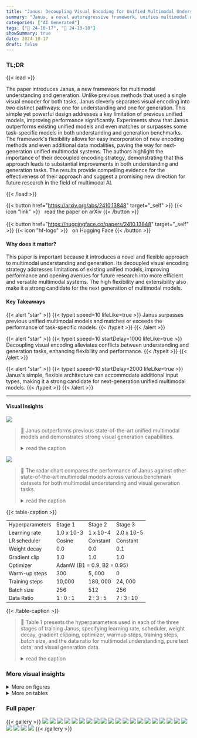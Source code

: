 ```yaml
---
title: "Janus: Decoupling Visual Encoding for Unified Multimodal Understanding and Generation"
summary: "Janus, a novel autoregressive framework, unifies multimodal understanding and generation by decoupling visual encoding, surpassing previous unified models and achieving state-of-the-art results."
categories: ["AI Generated"]
tags: ["🔖 24-10-17", "🤗 24-10-18"]
showSummary: true
date: 2024-10-17
draft: false
---
```


### TL;DR


{{< lead >}}

The paper introduces Janus, a new framework for multimodal understanding and generation. Unlike previous methods that used a single visual encoder for both tasks, Janus cleverly separates visual encoding into two distinct pathways: one for understanding and one for generation.  This simple yet powerful design addresses a key limitation of previous unified models, improving performance significantly.  Experiments show that Janus outperforms existing unified models and even matches or surpasses some task-specific models in both understanding and generation benchmarks.  The framework's flexibility allows for easy incorporation of new encoding methods and even additional data modalities, paving the way for next-generation unified multimodal systems.  The authors highlight the importance of their decoupled encoding strategy, demonstrating that this approach leads to substantial improvements in both understanding and generation tasks. The results provide compelling evidence for the effectiveness of their approach and suggest a promising new direction for future research in the field of multimodal AI.

{{< /lead >}}


{{< button href="https://arxiv.org/abs/2410.13848" target="_self" >}}
{{< icon "link" >}} &nbsp; read the paper on arXiv
{{< /button >}}
<br><br>
{{< button href="https://huggingface.co/papers/2410.13848" target="_self" >}}
{{< icon "hf-logo" >}} &nbsp; on Hugging Face
{{< /button >}}

#### Why does it matter?
This paper is important because it introduces a novel and flexible approach to multimodal understanding and generation.  Its decoupled visual encoding strategy addresses limitations of existing unified models, improving performance and opening avenues for future research into more efficient and versatile multimodal systems. The high flexibility and extensibility also make it a strong candidate for the next generation of multimodal models.
#### Key Takeaways

{{< alert "star" >}}
{{< typeit speed=10 lifeLike=true >}} Janus surpasses previous unified multimodal models and matches or exceeds the performance of task-specific models. {{< /typeit >}}
{{< /alert >}}

{{< alert "star" >}}
{{< typeit speed=10 startDelay=1000 lifeLike=true >}} Decoupling visual encoding alleviates conflicts between understanding and generation tasks, enhancing flexibility and performance. {{< /typeit >}}
{{< /alert >}}

{{< alert "star" >}}
{{< typeit speed=10 startDelay=2000 lifeLike=true >}} Janus's simple, flexible architecture can accommodate additional input types, making it a strong candidate for next-generation unified multimodal models. {{< /typeit >}}
{{< /alert >}}

------
#### Visual Insights



![](figures/figures_2_0.png)

> 🔼 Janus outperforms previous state-of-the-art unified multimodal models and demonstrates strong visual generation capabilities.
> <details>
> <summary>read the caption</summary>
> Figure 1 | Multimodal understanding and vision generation results from our Janus. Janus outperforms the previous state-of-the-art unified multimodal models as well as some task-specific multimodal understanding models, while also demonstrating strong visual generation capabilities. The image resolution is 384 x 384. Best viewed on screen.
> </details>





![](charts/charts_2_0.png)

> 🔼 The radar chart compares the performance of Janus against other state-of-the-art multimodal models across various benchmark datasets for both multimodal understanding and visual generation tasks.
> <details>
> <summary>read the caption</summary>
> Figure 1 | Multimodal understanding and vision generation results from our Janus. Janus outperforms the previous state-of-the-art unified multimodal models as well as some task-specific multimodal understanding models, while also demonstrating strong visual generation capabilities. The image resolution is 384 x 384. Best viewed on screen.
> </details>





{{< table-caption >}}
<table id='1' style='font-size:14px'><tr><td>Hyperparameters</td><td>Stage 1</td><td>Stage 2</td><td>Stage 3</td></tr><tr><td>Learning rate</td><td>1.0 x 10-3</td><td>1 x 10-4</td><td>2.0 x 10-5</td></tr><tr><td>LR scheduler</td><td>Cosine</td><td>Constant</td><td>Constant</td></tr><tr><td>Weight decay</td><td>0.0</td><td>0.0</td><td>0.1</td></tr><tr><td>Gradient clip</td><td>1.0</td><td>1.0</td><td>1.0</td></tr><tr><td>Optimizer</td><td colspan="3">AdamW (B1 = 0.9, B2 = 0.95)</td></tr><tr><td>Warm-up steps</td><td>300</td><td>5, 000</td><td>0</td></tr><tr><td>Training steps</td><td>10,000</td><td>180, 000</td><td>24, 000</td></tr><tr><td>Batch size</td><td>256</td><td>512</td><td>256</td></tr><tr><td>Data Ratio</td><td>1 : 0 : 1</td><td>2 : 3 : 5</td><td>7 : 3 : 10</td></tr></table>{{< /table-caption >}}

> 🔼 Table 1 presents the hyperparameters used in each of the three stages of training Janus, specifying learning rate, scheduler, weight decay, gradient clipping, optimizer, warmup steps, training steps, batch size, and the data ratio for multimodal understanding, pure text data, and visual generation data.
> <details>
> <summary>read the caption</summary>
> Table 1 | Detailed hyperparameters of our Janus. Data ratio refers to the ratio of multimodal understanding data, pure text data, and visual generation data.
> </details>



### More visual insights

<details>
<summary>More on figures
</summary>


![](figures/figures_4_0.png)

> 🔼 The figure illustrates the Janus architecture, highlighting the decoupling of visual encoding pathways for understanding and generation tasks within a unified autoregressive transformer.
> <details>
> <summary>read the caption</summary>
> Figure 2 | Architecture of our Janus. Different from previous approaches [77, 85] that typically assume visual understanding and generation require the same visual encoder, our Janus decouples visual encoding for visual understanding and visual generation. “Und. Encoder” and “Gen. Encoder” are abbreviations for “Understanding Encoder” and “Generation Encoder”, respectively. Best viewed in color.
> </details>



![](figures/figures_5_0.png)

> 🔼 The figure illustrates the three-stage training procedure of Janus, showing which model components are updated at each stage.
> <details>
> <summary>read the caption</summary>
> Figure 3 | Our Janus adopts a three-stage training procedure. We use flame symbols/snowflake symbols in the diagram to indicate the module updates/does not update its parameters.
> </details>



![](figures/figures_11_0.png)

> 🔼 The figure shows Janus's superior performance on multimodal understanding and generation benchmarks compared to previous state-of-the-art models, showcasing its strong visual generation capabilities.
> <details>
> <summary>read the caption</summary>
> Figure 1 | Multimodal understanding and vision generation results from our Janus. Janus outperforms the previous state-of-the-art unified multimodal models as well as some task-specific multimodal understanding models, while also demonstrating strong visual generation capabilities. The image resolution is 384 x 384. Best viewed on screen.
> </details>



![](figures/figures_11_1.png)

> 🔼 The figure shows Janus's superior performance on multimodal understanding and image generation benchmarks compared to previous state-of-the-art models.
> <details>
> <summary>read the caption</summary>
> Figure 1 | Multimodal understanding and vision generation results from our Janus. Janus outperforms the previous state-of-the-art unified multimodal models as well as some task-specific multimodal understanding models, while also demonstrating strong visual generation capabilities. The image resolution is 384 x 384. Best viewed on screen.
> </details>



![](figures/figures_11_2.png)

> 🔼 The figure shows qualitative comparisons of visual generation results from Janus, LlamaGen, and SDXL, highlighting Janus's improved consistency with user prompts.
> <details>
> <summary>read the caption</summary>
> Figure 4 | Qualitative comparisons of visual generation with LlamaGen and SDXL. The images generated by Janus show better consistency with the user's prompts. The image resolutions for SDXL, LlamaGen, and ours are 1024 × 1024, 512 × 512, and 384 × 384, respectively. Best viewed on screen.
> </details>



![](figures/figures_11_3.png)

> 🔼 The figure shows qualitative comparisons of visual generation results from Janus, LlamaGen, and SDXL, highlighting Janus's superior consistency with user prompts.
> <details>
> <summary>read the caption</summary>
> Figure 4 | Qualitative comparisons of visual generation with LlamaGen and SDXL. The images generated by Janus show better consistency with the user's prompts. The image resolutions for SDXL, LlamaGen, and ours are 1024 × 1024, 512 × 512, and 384 × 384, respectively. Best viewed on screen.
> </details>



![](figures/figures_12_0.png)

> 🔼 The figure shows a comparison of Janus's performance against other models on multimodal understanding and image generation benchmarks, demonstrating its superiority.
> <details>
> <summary>read the caption</summary>
> Figure 1 | Multimodal understanding and vision generation results from our Janus. Janus outperforms the previous state-of-the-art unified multimodal models as well as some task-specific multimodal understanding models, while also demonstrating strong visual generation capabilities. The image resolution is 384 x 384. Best viewed on screen.
> </details>



![](figures/figures_12_1.png)

> 🔼 The figure qualitatively compares the multimodal understanding capabilities of Janus with Chameleon and Show-o on humorous memes, highlighting Janus's superior performance.
> <details>
> <summary>read the caption</summary>
> Figure 5 | Qualitative results of multimodal understanding on humorous memes. We compare the response with Chameleon-7B [77] and Show-o [86]. We emphasize the key-points in the response. Best viewed on screen.
> </details>



![](figures/figures_14_0.png)

> 🔼 The figure illustrates the Janus architecture, showcasing the decoupling of visual encoding pathways for understanding and generation tasks within a unified autoregressive transformer.
> <details>
> <summary>read the caption</summary>
> Figure 2 | Architecture of our Janus. Different from previous approaches [77, 85] that typically assume visual understanding and generation require the same visual encoder, our Janus decouples visual encoding for visual understanding and visual generation. “Und. Encoder” and “Gen. Encoder” are abbreviations for “Understanding Encoder” and “Generation Encoder”, respectively. Best viewed in color.
> </details>



![](figures/figures_16_0.png)

> 🔼 Janus outperforms the previous state-of-the-art unified multimodal models as well as some task-specific multimodal understanding models, while also demonstrating strong visual generation capabilities.
> <details>
> <summary>read the caption</summary>
> Figure 1 | Multimodal understanding and vision generation results from our Janus. Janus outperforms the previous state-of-the-art unified multimodal models as well as some task-specific multimodal understanding models, while also demonstrating strong visual generation capabilities. The image resolution is 384 x 384. Best viewed on screen.
> </details>



![](figures/figures_16_2.png)

> 🔼 Janus outperforms existing unified multimodal models and even some task-specific models on multimodal understanding and visual generation benchmarks.
> <details>
> <summary>read the caption</summary>
> Figure 1 | Multimodal understanding and vision generation results from our Janus. Janus outperforms the previous state-of-the-art unified multimodal models as well as some task-specific multimodal understanding models, while also demonstrating strong visual generation capabilities. The image resolution is 384 x 384. Best viewed on screen.
> </details>



![](figures/figures_16_4.png)

> 🔼 Qualitative comparisons of visual generation results from Janus, LlamaGen, and SDXL, showcasing Janus's superior consistency with user prompts.
> <details>
> <summary>read the caption</summary>
> Figure 4 | Qualitative comparisons of visual generation with LlamaGen and SDXL. The images generated by Janus show better consistency with the user's prompts. The image resolutions for SDXL, LlamaGen, and ours are 1024 × 1024, 512 × 512, and 384 × 384, respectively. Best viewed on screen.
> </details>



![](figures/figures_16_5.png)

> 🔼 Qualitative comparisons of visual generation results from Janus, LlamaGen, and SDXL, highlighting Janus's superior consistency with user prompts.
> <details>
> <summary>read the caption</summary>
> Figure 4 | Qualitative comparisons of visual generation with LlamaGen and SDXL. The images generated by Janus show better consistency with the user's prompts. The image resolutions for SDXL, LlamaGen, and ours are 1024 × 1024, 512 × 512, and 384 × 384, respectively. Best viewed on screen.
> </details>



![](figures/figures_16_6.png)

> 🔼 Janus outperforms previous state-of-the-art unified multimodal models and some task-specific models on multimodal understanding and generation benchmarks.
> <details>
> <summary>read the caption</summary>
> Figure 1 | Multimodal understanding and vision generation results from our Janus. Janus outperforms the previous state-of-the-art unified multimodal models as well as some task-specific multimodal understanding models, while also demonstrating strong visual generation capabilities. The image resolution is 384 x 384. Best viewed on screen.
> </details>



![](figures/figures_16_7.png)

> 🔼 The figure shows qualitative comparisons of visual generation results from Janus, LlamaGen, and SDXL, highlighting Janus's improved consistency with user prompts.
> <details>
> <summary>read the caption</summary>
> Figure 4 | Qualitative comparisons of visual generation with LlamaGen and SDXL. The images generated by Janus show better consistency with the user's prompts. The image resolutions for SDXL, LlamaGen, and ours are 1024 × 1024, 512 × 512, and 384 × 384, respectively. Best viewed on screen.
> </details>



![](figures/figures_16_8.png)

> 🔼 Figure 4 shows qualitative comparisons of visual generation results from Janus, LlamaGen, and SDXL, highlighting Janus’s superior consistency with user prompts.
> <details>
> <summary>read the caption</summary>
> Figure 4 | Qualitative comparisons of visual generation with LlamaGen and SDXL. The images generated by Janus show better consistency with the user's prompts. The image resolutions for SDXL, LlamaGen, and ours are 1024 × 1024, 512 × 512, and 384 × 384, respectively. Best viewed on screen.
> </details>



![](figures/figures_17_0.png)

> 🔼 The figure shows Janus's superior performance over previous state-of-the-art unified multimodal models and task-specific models in both multimodal understanding and visual generation tasks.
> <details>
> <summary>read the caption</summary>
> Figure 1 | Multimodal understanding and vision generation results from our Janus. Janus outperforms the previous state-of-the-art unified multimodal models as well as some task-specific multimodal understanding models, while also demonstrating strong visual generation capabilities. The image resolution is 384 x 384. Best viewed on screen.
> </details>



![](figures/figures_17_1.png)

> 🔼 The figure shows Janus outperforming state-of-the-art unified multimodal models on benchmark tasks, showcasing its capabilities in both multimodal understanding and visual generation.
> <details>
> <summary>read the caption</summary>
> Figure 1 | Multimodal understanding and vision generation results from our Janus. Janus outperforms the previous state-of-the-art unified multimodal models as well as some task-specific multimodal understanding models, while also demonstrating strong visual generation capabilities. The image resolution is 384 x 384. Best viewed on screen.
> </details>



</details>




<details>
<summary>More on tables
</summary>


{{< table-caption >}}
<table id='1' style='font-size:14px'><tr><td>Type</td><td>Model</td><td># LLM Params</td><td>POPE↑</td><td>MME-P↑</td><td>MMB↑</td><td>SEED↑</td><td>VQAv2(test)</td><td>↑ GQA↑</td><td>MMMU↑</td><td>MM-Vet↑</td></tr><tr><td>Und. Only</td><td>LLaVA-v1.5-Phi-1.5 [86]</td><td>1.3B</td><td>84.1</td><td>1128.0</td><td>-</td><td>-</td><td>75.3</td><td>56.5</td><td>30.7</td><td>-</td></tr><tr><td></td><td>MobileVLM [14]</td><td>1.4B</td><td>84.5</td><td>1196.2</td><td>53.2</td><td>-</td><td>-</td><td>56.1</td><td>-</td><td>-</td></tr><tr><td></td><td>MobileVLM-V2[15]</td><td>1.4B</td><td>84.3</td><td>1302.8</td><td>57.7</td><td>-</td><td>-</td><td>59.3</td><td>-</td><td>-</td></tr><tr><td></td><td>MobileVLM [14]</td><td>2.7B</td><td>84.9</td><td>1288.9</td><td>59.6</td><td>-</td><td>-</td><td>59.0</td><td>-</td><td>-</td></tr><tr><td></td><td>MobileVLM-V2 [15]</td><td>2.7B</td><td>84.7</td><td>1440.5</td><td>63.2</td><td>-</td><td>-</td><td>61.1</td><td>-</td><td>-</td></tr><tr><td></td><td>LLaVA-Phi [96]</td><td>2.7B</td><td>85.0</td><td>1335.1</td><td>59.8</td><td>-</td><td>71.4</td><td>-</td><td>-</td><td>28.9</td></tr><tr><td></td><td>LLaVA [51]</td><td>7B</td><td>76.3</td><td>809.6</td><td>38.7</td><td>33.5</td><td>-</td><td>-</td><td>-</td><td>25.5</td></tr><tr><td></td><td>LLaVA-v1.5 [50]</td><td>7B</td><td>85.9</td><td>1510.7</td><td>64.3</td><td>58.6</td><td>78.5</td><td>62.0</td><td>35.4</td><td>31.1</td></tr><tr><td></td><td>InstructBLIP [16]</td><td>7B</td><td>-</td><td>-</td><td>36.0</td><td>53.4</td><td>-</td><td>49.2</td><td>-</td><td>26.2</td></tr><tr><td></td><td>Qwen-VL-Chat []</td><td>7B</td><td>-</td><td>1487.5</td><td>60.6</td><td>58.2</td><td>78.2</td><td>57.5</td><td>-</td><td>-</td></tr><tr><td></td><td>IDEFICS-9B [41]</td><td>8B</td><td>-</td><td>-</td><td>48.2</td><td>-</td><td>50.9</td><td>38.4</td><td>-</td><td>-</td></tr><tr><td></td><td>Emu3-Chat [83]</td><td>8B</td><td>85.2</td><td>-</td><td>58.5</td><td>68.2</td><td>75.1</td><td>60.3</td><td>31.6</td><td>-</td></tr><tr><td></td><td>InstructBLIP [16]</td><td>13B</td><td>78.9</td><td>1212.8</td><td>-</td><td>-</td><td>-</td><td>49.5</td><td>-</td><td>25.6</td></tr><tr><td colspan="2">Und. and Gen. DreamLLM† [21]</td><td>7B</td><td>-</td><td>-</td><td>-</td><td>-</td><td>72.9</td><td>-</td><td>-</td><td>36.6</td></tr><tr><td></td><td>LaVIT† [36]</td><td>7B</td><td>-</td><td></td><td></td><td>-</td><td>66.0</td><td>46.8</td><td>-</td><td>-</td></tr><tr><td></td><td>Emu+ [75]</td><td>13B</td><td>-</td><td></td><td></td><td>-</td><td>52.0</td><td>-</td><td>-</td><td>-</td></tr><tr><td></td><td>NExT-GPT† [84]</td><td>13B</td><td>-</td><td></td><td></td><td></td><td>66.7</td><td>-</td><td></td><td></td></tr><tr><td></td><td>Show-o [86]</td><td>1.3B</td><td>73.8</td><td>948.4</td><td></td><td></td><td>59.3</td><td>48.7</td><td>25.1</td><td>-</td></tr><tr><td></td><td>Gemini-Nano-1 [78]</td><td>1.8B</td><td>-</td><td>-</td><td>-</td><td>-</td><td>62.7</td><td>-</td><td>26.3</td><td>-</td></tr><tr><td></td><td>LWM [52]</td><td>7B</td><td>75.2</td><td>-</td><td>-</td><td>-</td><td>55.8</td><td>44.8</td><td>-</td><td>9.6</td></tr><tr><td></td><td>VILA-U [85]</td><td>7B</td><td>85.8</td><td>1401.8</td><td>-</td><td>59.0</td><td>79.4</td><td>60.8</td><td>-</td><td>33.5</td></tr><tr><td></td><td>Chameleon [77]</td><td>7B</td><td>-</td><td>-</td><td>-</td><td>-</td><td>-</td><td>-</td><td>22.4</td><td>8.3</td></tr><tr><td></td><td>Janus (Ours)</td><td>1.3B</td><td>87.0</td><td>1338.0</td><td>69.4</td><td>63.7</td><td>77.3</td><td>59.1</td><td>30.5</td><td>34.3</td></tr></table>{{< /table-caption >}}
> 🔼 {{ table.description }}
> <details>
> <summary>read the caption</summary>
> {{ table.caption }}
> </details>


> Table 2 compares Janus' performance on multimodal understanding benchmarks against other state-of-the-art models, highlighting its superior performance despite having comparable or smaller parameter sizes.


{{< table-caption >}}
<table id='1' style='font-size:14px'><tr><td>Type</td><td>Method</td><td># Params</td><td>Single Obj.</td><td>Two Obj.</td><td>Counting</td><td>Colors</td><td>Position</td><td>Color Attri.</td><td>Overall↑</td></tr><tr><td rowspan="8">Gen. Only</td><td>LlamaGen [73]</td><td>0.8B</td><td>0.71</td><td>0.34</td><td>0.21</td><td>0.58</td><td>0.07</td><td>0.04</td><td>0.32</td></tr><tr><td>LDM [67]</td><td>1.4B</td><td>0.92</td><td>0.29</td><td>0.23</td><td>0.70</td><td>0.02</td><td>0.05</td><td>0.37</td></tr><tr><td>SDv1.5 [67]</td><td>0.9B</td><td>0.97</td><td>0.38</td><td>0.35</td><td>0.76</td><td>0.04</td><td>0.06</td><td>0.43</td></tr><tr><td>PixArt-� [9]</td><td>0.6B</td><td>0.98</td><td>0.50</td><td>0.44</td><td>0.80</td><td>0.08</td><td>0.07</td><td>0.48</td></tr><tr><td>SDv2.1 [67]</td><td>0.9B</td><td>0.98</td><td>0.51</td><td>0.44</td><td>0.85</td><td>0.07</td><td>0.17</td><td>0.50</td></tr><tr><td>DALL-E 2 [66]</td><td>6.5B</td><td>0.94</td><td>0.66</td><td>0.49</td><td>0.77</td><td>0.10</td><td>0.19</td><td>0.52</td></tr><tr><td>Emu3-Gen [83]</td><td>8B</td><td>0.98</td><td>0.71</td><td>0.34</td><td>0.81</td><td>0.17</td><td>0.21</td><td>0.54</td></tr><tr><td>SDXL [62]</td><td>2.6B</td><td>0.98</td><td>0.74</td><td>0.39</td><td>0.85</td><td>0.15</td><td>0.23</td><td>0.55</td></tr><tr><td rowspan="5">Und. and Gen.</td><td>SEED-X† [29]</td><td>17B</td><td>0.97</td><td>0.58</td><td>0.26</td><td>0.80</td><td>0.19</td><td>0.14</td><td>0.49</td></tr><tr><td>- Show-o [86]</td><td>一 - - 1.3B</td><td>- 一 0.95</td><td>一 一 一 - 0.52</td><td>一 - 0.49</td><td>- - - 0.82</td><td>- - - 0.11</td><td>- - - 0.28</td><td>一 - - 0.53</td></tr><tr><td>LWM [52]</td><td>7B</td><td>0.93</td><td>0.41</td><td>0.46</td><td>0.79</td><td>0.09</td><td>0.15</td><td>0.47</td></tr><tr><td>Chameleon [77]</td><td>34B</td><td>-</td><td>-</td><td>-</td><td>-</td><td>-</td><td>-</td><td>0.39</td></tr><tr><td>Janus (Ours)</td><td>1.3B</td><td>0.97</td><td>0.68</td><td>0.30</td><td>0.84</td><td>0.46</td><td>0.42</td><td>0.61</td></tr></table>{{< /table-caption >}}
> 🔼 {{ table.description }}
> <details>
> <summary>read the caption</summary>
> {{ table.caption }}
> </details>


> Table 3 compares the performance of various text-to-image generation models on the GenEval benchmark, showing Janus's superior performance compared to other models, particularly those using external pretrained diffusion models.


{{< table-caption >}}
<table id='1' style='font-size:14px'><tr><td>Type</td><td>Model</td><td># Params</td><td>COCO-30K↓</td><td>MJHQ-30K↓</td></tr><tr><td rowspan="9">Gen. Only</td><td>DALL·E [65]</td><td>12B</td><td>27.50</td><td>-</td></tr><tr><td>GLIDE [59]</td><td>5B</td><td>12.24</td><td>-</td></tr><tr><td>LDM [67]</td><td>1.4B</td><td>12.64</td><td>-</td></tr><tr><td>DALL·E 2 [66]</td><td>6.5B</td><td>10.39</td><td>-</td></tr><tr><td>SDv1.5 [67]</td><td>0.9B</td><td>9.62</td><td>-</td></tr><tr><td>GigaGAN [37]</td><td>0.9B</td><td>9.09</td><td>-</td></tr><tr><td>PixArt-� [9]</td><td>0.6B</td><td>7.32</td><td>-</td></tr><tr><td>Imagen [68]</td><td>34B</td><td>7.27</td><td>-</td></tr><tr><td>RAPHAEL [87]</td><td>3B</td><td>6.61</td><td>-</td></tr><tr><td rowspan="8">Und. and Gen.</td><td>Emu+ [75]</td><td>13B</td><td>11.66</td><td>-</td></tr><tr><td>NExT-GPT† [84]</td><td>13B</td><td>11.28</td><td>-</td></tr><tr><td>SEED-X† [29]</td><td>17B 一</td><td>14.99 - - -</td><td>一</td></tr><tr><td>Show-o [86]</td><td>1.3B</td><td>一 9.24</td><td>一 15.18</td></tr><tr><td>LWM [52]</td><td>7B</td><td>12.68</td><td>17.77</td></tr><tr><td>VILA-U (256) [85]</td><td>7B</td><td>-</td><td>12.81</td></tr><tr><td>VILA-U (384) [85]</td><td>7B</td><td>-</td><td>7.69</td></tr><tr><td>Janus (Ours)</td><td>1.3B</td><td>8.53</td><td>10.10</td></tr></table>{{< /table-caption >}}
> 🔼 {{ table.description }}
> <details>
> <summary>read the caption</summary>
> {{ table.caption }}
> </details>


> Table 4 compares the performance of various models on two text-to-image generation benchmarks, MSCOCO-30K and MJHQ-30K, using FID scores to evaluate image quality.


{{< table-caption >}}
<table id='3' style='font-size:18px'><tr><td>Exp ID</td><td>Visual Encoder</td><td>Training Task</td><td>POPE↑</td><td>MMB↑</td><td>SEED↑</td><td>MMMU↑</td><td>COCO-FID↓</td></tr><tr><td>A</td><td>VQ Tokenizer</td><td>Und. + Gen.</td><td>60.1</td><td>35.0</td><td>34.9</td><td>24.7</td><td>8.72</td></tr><tr><td>B</td><td>SE. Tokenizer</td><td>Und. + Gen.</td><td>82.4</td><td>52.7</td><td>54.9</td><td>26.6</td><td>7.11</td></tr><tr><td>C</td><td>SE. Tokenizer</td><td>Und.</td><td>83.9</td><td>62.1</td><td>60.8</td><td>27.5</td><td>-</td></tr><tr><td>D</td><td>SigLIP + VQ (Ours)</td><td>Und. + Gen.</td><td>87.0</td><td>69.4</td><td>63.7</td><td>30.5</td><td>8.53</td></tr><tr><td>E</td><td>SigLIP</td><td>Und.</td><td>85.9</td><td>70.6</td><td>64.8</td><td>28.8</td><td>-</td></tr><tr><td>F</td><td>VQ Tokenizer</td><td>Gen.</td><td>-</td><td>-</td><td>-</td><td>-</td><td>8.92</td></tr></table>{{< /table-caption >}}
> 🔼 {{ table.description }}
> <details>
> <summary>read the caption</summary>
> {{ table.caption }}
> </details>


> The table presents the ablation study results, comparing different visual encoders and training methods (unified vs. task-specific) on several multimodal understanding and generation metrics.


{{< table-caption >}}
<table id='1' style='font-size:16px'><tr><td>[1]</td><td>J. Achiam, S. Adler, S. Agarwal, L. Ahmad, I. Akkaya, F. L. Aleman, D. Almeida, J. Altenschmidt, S. Altman, S. Anadkat, et al. Gpt-4 technical report. arXiv preprint arXiv:2303.08774, 2023.</td></tr><tr><td>[2]</td><td>Anthropic. The claude 3 model family: Opus, sonnet, haiku. https: / /www . anthropic. com, 2024.</td></tr><tr><td>[3]</td><td>J. Bai, S. Bai, S. Yang, S. Wang, S. Tan, P. Wang, J. Lin, C. Zhou, andJ. Zhou. Qwen-vl: A fron- tier large vision-language model with versatile abilities. arXiv preprint arXiv:2308.12966, 2023.</td></tr><tr><td>[4]</td><td>Y. Bai, X. Wang, Y.-p. Cao, Y. Ge, C. Yuan, and Y. Shan. Dreamdiffusion: Generating high-quality images from brain eeg signals. arXiv preprint arXiv:2306.16934, 2023.</td></tr><tr><td>[5]</td><td>X. Bi, D. Chen, G. Chen, S. Chen, D. Dai, C. Deng, H. Ding, K. Dong, Q. Du, Z. Fu, et al. Deepseek llm: Scaling open-source language models with longtermism. arXiv preprint arXiv:2401.02954, 2024.</td></tr><tr><td>[6]</td><td>T. B. Brown. Language models are few-shot learners. arXiv preprint arXiv:2005.14165, 2020.</td></tr><tr><td>[7]</td><td>H. Chang, H. Zhang, L. Jiang, C. Liu, and W. T. Freeman. Maskgit: Masked generative image transformer. In Proceedings of the IEEE/CVF Conference on Computer Vision and Pattern Recognition, pages 11315-11325, 2022.</td></tr><tr><td>[8]</td><td>H. Chang, H. Zhang, J. Barber, A. Maschinot, J. Lezama, L. Jiang, M.-H. Yang, K. Murphy, W. T. Freeman, M. Rubinstein, et al. Muse: Text-to-image generation via masked generative transformers. arXiv preprint arXiv:2301.00704, 2023.</td></tr><tr><td>[9]</td><td>J. Chen, J. Yu, C. Ge, L. Yao, E. Xie, Y. Wu, Z. Wang, J. Kwok, P. Luo, H. Lu, et al. Pixart- alpha: Fast training of diffusion transformer for photorealistic text-to-image synthesis. arXiv preprint arXiv:2310.00426, 2023.</td></tr><tr><td>[10]</td><td>L. Chen, J. Li, X. Dong, P. Zhang, C. He,J. Wang, F. Zhao, and D. Lin. Sharegpt4v: Improving large multi-modal models with better captions. arXiv preprint arXiv:2311.12793, 2023.</td></tr><tr><td>[11]</td><td>X. Chen, H. Fang, T.-Y. Lin, R. Vedantam, S. Gupta, P. Doll�r, and C. L. Zitnick. Microsoft COCO captions: Data collection and evaluation server. arXiv preprint arXiv:1504.00325, 2015.</td></tr><tr><td>[12]</td><td>Z. Chen, W. Wang, H. Tian, S. Ye, Z. Gao, E. Cui, W. Tong, K. Hu, J. Luo, Z. Ma, et al. How far are we to gpt-4v? closing the gap to commercial multimodal models with open-source suites. arXiv preprint arXiv:2404.16821, 2024.</td></tr><tr><td>[13]</td><td>Z. Chen, J. Wu, W. Wang, W. Su, G. Chen, S. Xing, M. Zhong, Q. Zhang, X. Zhu, L. Lu, et al. Internvl: Scaling up vision foundation models and aligning for generic visual- linguistic tasks. In Proceedings of the IEEE /CVF Conference on Computer Vision and Pattern Recognition, pages 24185-24198, 2024.</td></tr><tr><td>[14]</td><td>X. Chu, L. Qiao, X. Lin, S. Xu, Y. Yang, Y. Hu, F. Wei, X. Zhang, B. Zhang, X. Wei, et al. Mobilevlm: A fast, reproducible and strong vision language assistant for mobile devices. arXiv preprint arXiv:2312.16886, 2023.</td></tr></table>{{< /table-caption >}}
> 🔼 {{ table.description }}
> <details>
> <summary>read the caption</summary>
> {{ table.caption }}
> </details>


> Table 2 compares the performance of Janus with state-of-the-art models on various multimodal understanding benchmarks, highlighting Janus's superior performance.


{{< table-caption >}}
<table id='0' style='font-size:18px'><tr><td>[15]</td><td>X. Chu, L. Qiao, X. Zhang, S. Xu, F. Wei, Y. Yang, X. Sun, Y. Hu, X. Lin, B. Zhang, et al. Mobilevlm v2: Faster and stronger baseline for vision language model. arXiv preprint arXiv:2402.03766, 2024.</td></tr><tr><td>[16]</td><td>W. Dai, J. Li, D. Li, A. M. H. Tiong,J. Zhao, W. Wang, B. Li, P. Fung, and S. Hoi. Instructblip: Towards general-purpose vision-language models with instruction tuning, 2023.</td></tr><tr><td>[17]</td><td>dclure. Laion-aesthetics-umap. https: / /huggingface · co/ datasets/dclure/laion -aesthetics-12m-umap, 2022.</td></tr><tr><td>[18]</td><td>J. Deng, W. Dong, R. Socher, L.-J. Li, K. Li, and L. Fei-Fei. Imagenet: A large-scale hierarchi- cal image database. In 2009 IEEE conference on computer vision and pattern recognition, pages 248-255. Ieee, 2009.</td></tr><tr><td>[19]</td><td>J. Devlin. Bert: Pre-training of deep bidirectional transformers for language understanding. arXiv preprint arXiv:1810.04805, 2018.</td></tr><tr><td>[20]</td><td>P. Dhariwal and A. Nichol. Diffusion models beat gans on image synthesis. Advances in neural information processing systems, 34:8780-8794, 2021.</td></tr><tr><td>[21]</td><td>R. Dong, C. Han, Y. Peng, Z. Qi, Z. Ge,J. Yang, L. Zhao,J. Sun, H. Zhou, H. Wei, etal. Dream- llm: Synergistic multimodal comprehension and creation. arXiv preprint arXiv:2309.11499, 2023.</td></tr><tr><td>[22]</td><td>A. Dosovitskiy. An image is worth 16x16 words: Transformers for image recognition at scale. arXiv preprint arXiv:2010.11929, 2020.</td></tr><tr><td>[23]</td><td>Echo840. Detailed caption dataset. https : / /huggingface . co/datasets/echo840/ Detailed_ Caption, 2023.</td></tr><tr><td>[24]</td><td>P. Esser, R. Rombach, and B. Ommer. Taming transformers for high-resolution image synthesis. In Proceedings of the IEEE/CVF conference on computer vision and pattern recognition, pages 12873-12883, 2021.</td></tr><tr><td>[25]</td><td>C. Fu, P. Chen, Y. Shen, Y. Qin, M. Zhang, X. Lin, J. Yang, X. Zheng, K. Li, X. Sun, et al. Mme: A comprehensive evaluation benchmark for multimodal large language models. arXiv preprint arXiv:2306.13394, 2023.</td></tr><tr><td>[26]</td><td>O. Gafni, A. Polyak, O. Ashual, S. Sheynin, D. Parikh, and Y. Taigman. Make-a-scene: Scene-based text-to-image generation with human priors. In European Conference on Computer Vision, pages 89-106. Springer, 2022.</td></tr><tr><td>[27]</td><td>Y. Ge, Y. Ge, Z. Zeng, X. Wang, and Y. Shan. Planting a seed of vision in large language model. arXiv preprint arXiv:2307.08041, 2023.</td></tr><tr><td>[28]</td><td>Y. Ge, S. Zhao, Z. Zeng, Y. Ge, C. Li, X. Wang, and Y. Shan. Making llama see and draw with seed tokenizer. arXiv preprint arXiv:2310.01218, 2023.</td></tr><tr><td>[29]</td><td>Y. Ge, S. Zhao,J. Zhu, Y. Ge, K. Yi, L. Song, C. Li, X. Ding, and Y. Shan. Seed-x: Multimodal models with unified multi-granularity comprehension and generation. arXiv preprint arXiv:2404.14396, 2024.</td></tr><tr><td>[30]</td><td>D. Ghosh, H. Hajishirzi, and L. Schmidt. Geneval: An object-focused framework for evaluating text-to-image alignment. Advances in Neural Information Processing Systems, 36, 2024.</td></tr></table>{{< /table-caption >}}
> 🔼 {{ table.description }}
> <details>
> <summary>read the caption</summary>
> {{ table.caption }}
> </details>


> Table 2 compares Janus's performance on multimodal understanding benchmarks against other state-of-the-art models, showing its superior performance, especially compared to models of similar size.


{{< table-caption >}}
<table id='0' style='font-size:18px'><tr><td>[31]</td><td>Y. Goyal, T. Khot, D. Summers-Stay, D. Batra, and D. Parikh. Making the v in vqa matter: Elevating the role of image understanding in visual question answering. In Proceedings of the IEEE conference on computer vision and pattern recognition, pages 6904-6913, 2017.</td></tr><tr><td>[32]</td><td>High-flyer. Hai-llm: Efficient and lightweight training tool for large models, 2023. URL https : / / www · high-flyer · cn/ en/blog/hai  11m.</td></tr><tr><td>[33]</td><td>J. Ho, A. Jain, and P. Abbeel. Denoising diffusion probabilistic models. Advances in neural information processing systems, 33:6840-6851, 2020.</td></tr><tr><td>[34]</td><td>Y.-C. Hsiao, F. Zubach, M. Wang, et al. Screenqa: Large-scale question-answer pairs over mobile app screenshots. arXiv preprint arXiv:2209.08199, 2022.</td></tr><tr><td>[35]</td><td>D. A. Hudson and C. D. Manning. Gqa: A new dataset for real-world visual reasoning and compositional question answering. In Proceedings of the IEEE/CVF conference on computer vision and pattern recognition, pages 6700-6709, 2019.</td></tr><tr><td>[36]</td><td>Y. Jin, K. Xu, L. Chen, C. Liao, J. Tan, B. Chen, C. Lei, A. Liu, C. Song, X. Lei, et al. Unified language-vision pretraining with dynamic discrete visual tokenization. arXiv preprint arXiv:2309.04669, 2023.</td></tr><tr><td>[37]</td><td>M. Kang, J.-Y. Zhu, R. Zhang, J. Park, E. Shechtman, S. Paris, and T. Park. Scaling up gans for text-to-image synthesis. In Proceedings of the IEEE/CVF Conference on Computer Vision and Pattern Recognition, pages 10124-10134, 2023.</td></tr><tr><td>[38]</td><td>A. Kirillov, E. Mintun, N. Ravi, H. Mao, C. Rolland, L. Gustafson, T. Xiao, S. Whitehead, A. C. Berg, W.-Y. Lo, et al. Segment anything. In Proceedings of the IEEE/CVF International Conference on Computer Vision, pages 4015-4026, 2023.</td></tr><tr><td>[39]</td><td>M. Koupaee and W. Y. Wang. Wikihow: A large scale text summarization dataset. arXiv preprint arXiv:1810.09305, 2018.</td></tr><tr><td>[40]</td><td>A. Kuznetsova, H. Rom, N. Alldrin, J. Uijlings, I. Krasin, J. Pont-Tuset, S. Kamali, S. Popov, M. Malloci, A. Kolesnikov, T. Duerig, and V. Ferrari. The open images dataset v4: Unified image classification, object detection, and visual relationship detection at scale. IJCV, 2020.</td></tr><tr><td>[41]</td><td>H. Lauren�on, D. van Strien, S. Bekman, L. Tronchon, L. Saulnier, T. Wang, S. Karamcheti, A. Singh, G. Pistilli, Y. Jernite, and et al. Introducing idefics: An open reproduction of state-of-the-art visual language model, 2023. URL https: / /huggingface · co/blog/id efics.</td></tr><tr><td>[42]</td><td>B. Li, R. Wang, G. Wang, Y. Ge, Y. Ge, and Y. Shan. Seed-bench: Benchmarking multimodal llms with generative comprehension. arXiv preprint arXiv:2307.16125, 2023.</td></tr><tr><td>[43]</td><td>B. Li, Y. Zhang, D. Guo, R. Zhang, F. Li, H. Zhang, K. Zhang, Y. Li, Z. Liu, and C. Li. Llava-onevision: Easy visual task transfer. arXiv preprint arXiv:2408.03326, 2024.</td></tr><tr><td>[44]</td><td>D. Li, A. Kamko, E. Akhgari, A. Sabet, L. Xu, and S. Doshi. Playground v2. 5: Three insights towards enhancing aesthetic quality in text-to-image generation. arXiv preprint arXiv:2402.17245, 2024.</td></tr><tr><td>[45]</td><td>L. Li, Y. Wang, R. Xu, P. Wang, X. Feng, L. Kong, and Q. Liu. Multimodal arxiv: A dataset for improving scientific comprehension of large vision-language models. arXiv preprint arXiv:2403.00231, 2024.</td></tr></table>{{< /table-caption >}}
> 🔼 {{ table.description }}
> <details>
> <summary>read the caption</summary>
> {{ table.caption }}
> </details>


> Table 2 compares Janus with state-of-the-art models on several multimodal understanding benchmarks, showing its superior performance.


{{< table-caption >}}
<table id='0' style='font-size:18px'><tr><td>[46]</td><td>T. Li, Y. Tian, H. Li, M. Deng, and K. He. Autoregressive image generation without vector quantization. arXiv preprint arXiv:2406.11838, 2024.</td></tr><tr><td>[47]</td><td>X. Li, F. Zhang, H. Diao, Y. Wang, X. Wang, and L.-Y. Duan. Densefusion-1m: Merging vision experts for comprehensive multimodal perception. arXiv preprint arXiv:2407.08303, 2024.</td></tr><tr><td>[48]</td><td>Y. Li, Y. Du, K. Zhou,J. Wang, W. X. Zhao, and J.-R. Wen. Evaluating object hallucination in large vision-language models. arXiv preprint arXiv:2305.10355, 2023.</td></tr><tr><td>[49]</td><td>Z. Li, X. Yang, K. Choi, W. Zhu, R. Hsieh, H. Kim, J. H. Lim, S. Ji, B. Lee, X. Yan, et al. Mmsci: A multimodal multi-discipline dataset for phd-level scientific comprehension. arXiv preprint arXiv:2407.04903, 2024.</td></tr><tr><td>[50]</td><td>H. Liu, C. Li, Y. Li, and Y.J. Lee. Improved baselines with visual instruction tuning. In Proceedings of the IEEE/CVF Conference on Computer Vision and Pattern Recognition, pages 26296-26306, 2024.</td></tr><tr><td>[51]</td><td>H. Liu, C. Li, Q. Wu, and Y. J. Lee. Visual instruction tuning. Advances in neural information processing systems, 36, 2024.</td></tr><tr><td>[52]</td><td>H. Liu, W. Yan, M. Zaharia, and P. Abbeel. World model on million-length video and language with ringattention. arXiv preprint arXiv:2402.08268, 2024.</td></tr><tr><td>[53]</td><td>M. Liu, R. Shi, K. Kuang, Y. Zhu, X. Li, S. Han, H. Cai, F. Porikli, and H. Su. Openshape: Scaling up 3d shape representation towards open-world understanding. Advances in neural information processing systems, 36, 2024.</td></tr><tr><td>[54]</td><td>Y. Liu, H. Duan, Y. Zhang, B. Li, S. Zhang, W. Zhao, Y. Yuan,J. Wang, C. He, Z. Liu, etal. Mm- bench: Is your multi-modal model an all-around player? arXiv preprint arXiv:2307.06281, 2023.</td></tr><tr><td>[55]</td><td>H. Lu, W. Liu, B. Zhang, B. Wang, K. Dong, B. Liu, J. Sun, T. Ren, Z. Li, Y. Sun, et al. Deepseek-vl: towards real-world vision-language understanding. arXiv preprint arXiv:2403.05525, 2024.</td></tr><tr><td>[56]</td><td>P. Lu, L. Qiu, J. Chen, T. Xia, Y. Zhao, W. Zhang, Z. Yu, X. Liang, and S.-C. Zhu. Iconqa: A new benchmark for abstract diagram understanding and visual language reasoning. arXiv preprint arXiv:2110.13214, 2021.</td></tr><tr><td>[57]</td><td>madebyollin. Megalith-huggingface. https://huggingface · co/datasets/madebyol lin/megalith-10m, 2024.</td></tr><tr><td>[58]</td><td>mehdidc. Yfcc-huggingface. https://huggingface · co/datasets/mehdidc/yfcc15 m, 2024.</td></tr><tr><td>[59]</td><td>A. Nichol, P. Dhariwal, A. Ramesh, P. Shyam, P. Mishkin, B. McGrew, I. Sutskever, and M. Chen. Glide: Towards photorealistic image generation and editing with text-guided diffusion models. arXiv preprint arXiv:2112.10741, 2021.</td></tr><tr><td>[60]</td><td>J. Pan, K. Sun, Y. Ge, H. Li, H. Duan, X. Wu, R. Zhang, A. Zhou, Z. Qin, Y. Wang, J. Dai, Y. Qiao, and H. Li. Journeydb: A benchmark for generative image understanding, 2023.</td></tr><tr><td>[61]</td><td>Z. Peng, L. Dong, H. Bao, Q. Ye, and F. Wei. Beit v2: Masked image modeling with vector-quantized visual tokenizers. arXiv preprint arXiv:2208.06366, 2022.</td></tr></table>{{< /table-caption >}}
> 🔼 {{ table.description }}
> <details>
> <summary>read the caption</summary>
> {{ table.caption }}
> </details>


> Table 2 compares Janus's performance on multimodal understanding benchmarks against other state-of-the-art models, showing its superior performance even compared to significantly larger models.


{{< table-caption >}}
<br><table id='1' style='font-size:20px'><tr><td></td><td>English, Lacey, Blattmann, Penna, bach. Sdxl: Improving latent diffusion models for high-resolution image synthesis. arXiv preprint arXiv:2307.01952, 2023.</td></tr><tr><td>[63]</td><td>ProGamerGov. Dalle3-high-quality-captions. https :  /huggingface. co/datasets /Pr oGamerGov / synthetic-dataset- In-delle3-high-quality-captions, 2024.</td></tr><tr><td>[64]</td><td>A. Radford. Improving language understanding by generative pre-training. 2018.</td></tr><tr><td>[65]</td><td>A. Ramesh, M. Pavlov, G. Goh, S. Gray, C. Voss, A. Radford, M. Chen, and I. Sutskever. Zero-shot text-to-image generation. In International conference on machine learning, pages 8821-8831. Pmlr, 2021.</td></tr><tr><td>[66]</td><td>A. Ramesh, P. Dhariwal, A. Nichol, C. Chu, and M. Chen. Hierarchical text-conditional image generation with clip latents. arXiv preprint arXiv:2204.06125, 1(2):3, 2022.</td></tr><tr><td>[67]</td><td>R. Rombach, A. Blattmann, D. Lorenz, P. Esser, and B. Ommer. High-resolution image synthesis with latent diffusion models. In Proceedings of the IEEE/CVF conference on computer vision and pattern recognition, pages 10684-10695, 2022.</td></tr><tr><td>[68]</td><td>C. Saharia, W. Chan, S. Saxena, L. Li, J. Whang, E. L. Denton, K. Ghasemipour, R. Gon- tijo Lopes, B. Karagol Ayan, T. Salimans, et al. Photorealistic text-to-image diffusion models with deep language understanding. Advances in neural information processing systems, 35:36479-36494, 2022.</td></tr><tr><td>[69]</td><td>S. Shah, A. Mishra, N. Yadati, and P. P. Talukdar. Kvqa: Knowledge-aware visual question answering. In Proceedings of the AAAI conference on artificial intelligence, volume 33, pages 8876-8884, 2019.</td></tr><tr><td>[70]</td><td>V. Singla, K. Yue, S. Paul, R. Shirkavand, M. Jayawardhana, A. Ganjdanesh, H. Huang, A. Bhatele, G. Somepalli, and T. Goldstein. From pixels to prose: A large dataset of dense image captions. arXiv preprint arXiv:2406.10328, 2024.</td></tr><tr><td>[71]</td><td>J. Song, C. Meng, and S. Ermon. Denoising diffusion implicit models. arXiv preprint arXiv:2010.02502, 2020.</td></tr><tr><td>[72]</td><td>K. Srinivasan, K. Raman, J. Chen, M. Bendersky, and M. Najork. Wit: Wikipedia-based image text dataset for multimodal multilingual machine learning. In Proceedings of the 44th international ACM SIGIR conference on research and development in information retrieval, pages 2443-2449, 2021.</td></tr><tr><td>[73]</td><td>P. Sun, Y. Jiang, S. Chen, S. Zhang, B. Peng, P. Luo, and Z. Yuan. Autoregressive model beats diffusion: Llama for scalable image generation. arXiv preprint arXiv:2406.06525, 2024.</td></tr><tr><td>[74]</td><td>Q. Sun, Y. Fang, L. Wu, X. Wang, and Y. Cao. Eva-clip: Improved training techniques for clip at scale. arXiv preprint arXiv:2303.15389, 2023.</td></tr><tr><td>[75]</td><td>Q. Sun, Q. Yu, Y. Cui, F. Zhang, X. Zhang, Y. Wang, H. Gao, J. Liu, T. Huang, and X. Wang. Generative pretraining in multimodality. arXiv preprint arXiv:2307.05222, 2023.</td></tr><tr><td>[76]</td><td>Q. Sun, Y. Cui, X. Zhang, F. Zhang, Q. Yu, Y. Wang, Y. Rao, J. Liu, T. Huang, and X. Wang. Generative multimodal models are in-context learners. In Proceedings of the IEEE / CVF Conference on Computer Vision and Pattern Recognition, pages 14398-14409, 2024.</td></tr></table>{{< /table-caption >}}
> 🔼 {{ table.description }}
> <details>
> <summary>read the caption</summary>
> {{ table.caption }}
> </details>


> Table 2 compares the performance of Janus with state-of-the-art models on several multimodal understanding benchmarks, including models that use external pretrained diffusion models.


{{< table-caption >}}
<table id='0' style='font-size:18px'><tr><td>[77]</td><td>C. Team. Chameleon: Mixed-modal early-fusion foundation models. arXiv preprint arXiv:2405.09818, 2024.</td></tr><tr><td>[78]</td><td>G. Team, R. Anil, S. Borgeaud, Y. Wu, J.-B. Alayrac, J. Yu, R. Soricut, J. Schalkwyk, A. M. Dai, A. Hauth, et al. Gemini: a family of highly capable multimodal models. arXiv preprint arXiv:2312.11805, 2023.</td></tr><tr><td>[79]</td><td>K. Tian, Y. Jiang, Z. Yuan, B. Peng, and L. Wang. Visual autoregressive modeling: Scalable image generation via next-scale prediction. arXiv preprint arXiv:2404.02905, 2024.</td></tr><tr><td>[80]</td><td>H. Touvron, T. Lavril, G. Izacard, X. Martinet, M.-A. Lachaux, T. Lacroix, B. Roziere, N. Goyal, E. Hambro, F. Azhar, et al. Llama: Open and efficient foundation language models. arXiv preprint arXiv:2302.13971, 2023.</td></tr><tr><td>[81]</td><td>H. Touvron, L. Martin, K. Stone, P. Albert, A. Almahairi, Y. Babaei, N. Bashlykov, S. Batra, P. Bhargava, S. Bhosale, et al. Llama 2: Open foundation and fine-tuned chat models. arXiv preprint arXiv:2307.09288, 2023.</td></tr><tr><td>[82]</td><td>W. Wang, Z. Chen, X. Chen, J. Wu, X. Zhu, G. Zeng, P. Luo, T. Lu, J. Zhou, Y. Qiao, et al. Visionllm: Large language model is also an open-ended decoder for vision-centric tasks. Advances in Neural Information Processing Systems, 36, 2024.</td></tr><tr><td>[83]</td><td>X. Wang, X. Zhang, Z. Luo, Q. Sun, Y. Cui,J. Wang, F. Zhang, Y. Wang, Z. Li, Q. Yu, et al. Emu3: Next-token prediction is all you need. arXiv preprint arXiv:2409.18869, 2024.</td></tr><tr><td>[84]</td><td>S. Wu, H. Fei, L. Qu, W. Ji, and T.-S. Chua. Next-gpt: Any-to-any multimodal llm. arXiv preprint arXiv:2309.05519, 2023.</td></tr><tr><td>[85]</td><td>Y. Wu, Z. Zhang,J. Chen, H. Tang, D. Li, Y. Fang, L. Zhu, E. Xie, H. Yin, L. Yi, et al. Vila-u: a unified foundation model integrating visual understanding and generation. arXiv preprint arXiv:2409.04429, 2024.</td></tr><tr><td>[86]</td><td>J. Xie, W. Mao, Z. Bai, D.J. Zhang, W. Wang, K. Q. Lin, Y. Gu, Z. Chen, Z. Yang, and M. Z. Shou. Show-o: One single transformer to unify multimodal understanding and generation. arXiv preprint arXiv:2408.12528, 2024.</td></tr><tr><td>[87]</td><td>Z. Xue, G. Song, Q. Guo, B. Liu, Z. Zong, Y. Liu, and P. Luo. Raphael: Text-to-image gen- eration via large mixture of diffusion paths. Advances in Neural Information Processing Systems, 36, 2024.</td></tr><tr><td>[88]</td><td>F. Yang, C. Ma, J. Zhang, J. Zhu, W. Yuan, and A. Owens. Touch and go: Learning from human-collected vision and touch. arXiv preprint arXiv:2211.12498, 2022.</td></tr><tr><td>[89]</td><td>L. Yu, Y. Cheng, K. Sohn, J. Lezama, H. Zhang, H. Chang, A. G. Hauptmann, M.-H. Yang, Y. Hao, I. Essa, et al. Magvit: Masked generative video transformer. In Proceedings of the IEEE/CVF Conference on Computer Vision and Pattern Recognition, pages 10459-10469, 2023.</td></tr><tr><td>[90]</td><td>W. Yu, Z. Yang, L. Li,J. Wang, K. Lin, Z. Liu, X. Wang, and L. Wang. Mm-vet: Evaluating large multimodal models for integrated capabilities. arXiv preprint arXiv:2308.02490, 2023.</td></tr><tr><td>[91]</td><td>X. Yue, Y. Ni, K. Zhang, T. Zheng, R. Liu, G. Zhang, S. Stevens, D. Jiang, W. Ren, Y. Sun, et al. Mmmu: A massive multi-discipline multimodal understanding and reasoning benchmark for expert agi. In Proceedings of the IEEE/CVF Conference on Computer Vision and Pattern Recognition, pages 9556-9567, 2024.</td></tr></table>{{< /table-caption >}}
> 🔼 {{ table.description }}
> <details>
> <summary>read the caption</summary>
> {{ table.caption }}
> </details>


> Table 2 compares Janus's performance on multimodal understanding benchmarks against various state-of-the-art models, indicating its superiority across multiple metrics.


</details>


### Full paper

{{< gallery >}}
<img src="paper_images/1.png" class="grid-w50 md:grid-w33 xl:grid-w25" />
<img src="paper_images/2.png" class="grid-w50 md:grid-w33 xl:grid-w25" />
<img src="paper_images/3.png" class="grid-w50 md:grid-w33 xl:grid-w25" />
<img src="paper_images/4.png" class="grid-w50 md:grid-w33 xl:grid-w25" />
<img src="paper_images/5.png" class="grid-w50 md:grid-w33 xl:grid-w25" />
<img src="paper_images/6.png" class="grid-w50 md:grid-w33 xl:grid-w25" />
<img src="paper_images/7.png" class="grid-w50 md:grid-w33 xl:grid-w25" />
<img src="paper_images/8.png" class="grid-w50 md:grid-w33 xl:grid-w25" />
<img src="paper_images/9.png" class="grid-w50 md:grid-w33 xl:grid-w25" />
<img src="paper_images/10.png" class="grid-w50 md:grid-w33 xl:grid-w25" />
<img src="paper_images/11.png" class="grid-w50 md:grid-w33 xl:grid-w25" />
<img src="paper_images/12.png" class="grid-w50 md:grid-w33 xl:grid-w25" />
<img src="paper_images/13.png" class="grid-w50 md:grid-w33 xl:grid-w25" />
<img src="paper_images/14.png" class="grid-w50 md:grid-w33 xl:grid-w25" />
<img src="paper_images/15.png" class="grid-w50 md:grid-w33 xl:grid-w25" />
<img src="paper_images/16.png" class="grid-w50 md:grid-w33 xl:grid-w25" />
<img src="paper_images/17.png" class="grid-w50 md:grid-w33 xl:grid-w25" />
<img src="paper_images/18.png" class="grid-w50 md:grid-w33 xl:grid-w25" />
<img src="paper_images/19.png" class="grid-w50 md:grid-w33 xl:grid-w25" />
<img src="paper_images/20.png" class="grid-w50 md:grid-w33 xl:grid-w25" />
<img src="paper_images/21.png" class="grid-w50 md:grid-w33 xl:grid-w25" />
<img src="paper_images/22.png" class="grid-w50 md:grid-w33 xl:grid-w25" />
<img src="paper_images/23.png" class="grid-w50 md:grid-w33 xl:grid-w25" />
<img src="paper_images/24.png" class="grid-w50 md:grid-w33 xl:grid-w25" />
{{< /gallery >}}